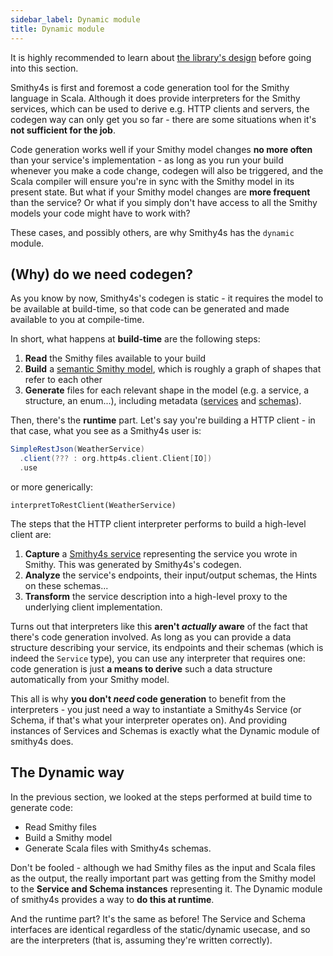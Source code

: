 ```yaml
---
sidebar_label: Dynamic module
title: Dynamic module
---
```


<!-- todo: remove this if we move this page to 05-design/ -->
It is highly recommended to learn about [the library's design](../05-design/01-design.md) before going into this section.

Smithy4s is first and foremost a code generation tool for the Smithy language in Scala. Although it does provide interpreters for the Smithy services, which can be used to derive e.g. HTTP clients and servers, the codegen way can only get you so far - there are some situations when it's **not sufficient for the job**.

Code generation works well if your Smithy model changes **no more often** than your service's implementation - as long as you run your build whenever you make a code change, codegen will also be triggered,
and the Scala compiler will ensure you're in sync with the Smithy model in its present state. But what if your Smithy model changes are **more frequent** than the service? Or what if you simply don't have access to all the Smithy models your code might have to work with?

These cases, and possibly others, are why Smithy4s has the `dynamic` module.

## (Why) do we need codegen?

As you know by now, Smithy4s's codegen is static - it requires the model to be available at build-time, so that code can be generated and made available to you at compile-time.

In short, what happens at **build-time** are the following steps:

1. **Read** the Smithy files available to your build
2. **Build** a [semantic Smithy model](https://smithy.io/2.0/spec/model.html), which is roughly a graph of shapes that refer to each other
3. **Generate** files for each relevant shape in the model (e.g. a service, a structure, an enum...), including metadata ([services](../05-design/03-services.md) and [schemas](../05-design/02-schemas.md)).

Then, there's the **runtime** part. Let's say you're building a HTTP client - in that case, what you see as a Smithy4s user is:


```scala
SimpleRestJson(WeatherService)
  .client(??? : org.http4s.client.Client[IO])
  .use
```

or more generically:

```
interpretToRestClient(WeatherService)
```

The steps that the HTTP client interpreter performs to build a high-level client are:

1. **Capture** a [Smithy4s service](../05-design/03-services.md) representing the service you wrote in Smithy. This was generated by Smithy4s's codegen.
2. **Analyze** the service's endpoints, their input/output schemas, the Hints on these schemas...
3. **Transform** the service description into a high-level proxy to the underlying client implementation.

Turns out that interpreters like this **aren't _actually_ aware** of the fact that there's code generation involved. As long as you can provide a data structure describing your service, its endpoints and their schemas (which is indeed the `Service` type),
you can use any interpreter that requires one: code generation is just **a means to derive** such a data structure automatically from your Smithy model.

This all is why **you don't _need_ code generation** to benefit from the interpreters - you just need a way to instantiate a Smithy4s Service (or Schema, if that's what your interpreter operates on).
And providing instances of Services and Schemas is exactly what the Dynamic module of smithy4s does.

## The Dynamic way

In the previous section, we looked at the steps performed at build time to generate code:

- Read Smithy files
- Build a Smithy model
- Generate Scala files with Smithy4s schemas.

Don't be fooled - although we had Smithy files as the input and Scala files as the output, the really important part was getting from the Smithy model to the **Service and Schema instances** representing it. The Dynamic module of smithy4s provides a way to **do this at runtime**.

And the runtime part? It's the same as before! The Service and Schema interfaces are identical regardless of the static/dynamic usecase, and so are the interpreters (that is, assuming they're written correctly).
